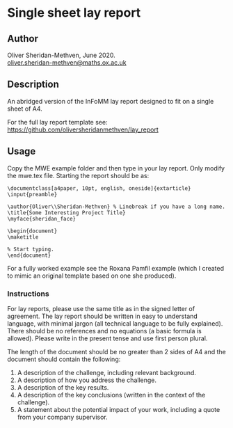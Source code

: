 # Single sheet lay report

## Author

Oliver Sheridan-Methven, June 2020.  
[oliver.sheridan-methven@maths.ox.ac.uk](mailto:oliver.sheridan-methven@maths.ox.ac.uk)

## Description

An abridged version of the InFoMM lay report designed to fit on a single sheet of A4. 

For the full lay report template see:  
https://github.com/oliversheridanmethven/lay_report

## Usage

Copy the MWE example folder and then type in your lay report. Only modify the mwe.tex file. Starting the report should be as:

```
\documentclass[a4paper, 10pt, english, oneside]{extarticle}
\input{preamble}

\author{Oliver\\Sheridan-Methven} % Linebreak if you have a long name. 
\title{Some Interesting Project Title} 
\myface{sheridan_face}

\begin{document}
\maketitle 

% Start typing. 
\end{document}
```

For a fully worked example see the Roxana Pamfil example (which I created to mimic an original template based on one she produced).

### Instructions

For lay reports, please use the same title as in the signed letter of agreement. The lay report should be written in easy to understand language, with minimal jargon (all technical language to be fully explained). There should be no references and no equations (a basic formula is allowed). Please write in the present tense and use first person plural. 

The length of the document should be no greater than 2 sides of A4 and the document should contain the following:  

 1. A description of the challenge, including relevant background.
 2. A description of how you address the challenge.
 3. A description of the key results. 
 4. A description of the key conclusions (written in the context of the challenge).
 5. A statement about the potential impact of your work, including a quote from your company supervisor. 

